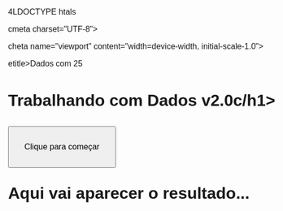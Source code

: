 

<IDOCTYPE html>

4LDOCTYPE htals

<head>

cmeta charset="UTF-8">

cheta name="viewport" content="width=device-width, initial-scale-1.0">

etitle>Dados com 25</title>

<style>

body { font: 12pt Arial; }

button { font-size: 12pt; padding: 30px;)

</style>

</head>

<body>

<h1>Trabalhando com Dados v2.0c/h1>

<button onclick="inicio()">Clique para começar</button>

<section id="resultado">

<p>Aqui vai aparecer o resultado... </p>

</section>

<script>

function inicio() {

let nose window.prompt (Qual é o seu nome?') let res = window.document.getElementById('resultado)

// Tambem funciona com o comando abalko

// let res = window.document.querySelector("section resultado)

res.innerHTML=cpolá, <strong>$(nome)</strong>! É um grande prazer te conhecer! &#x1F596

</script>

</body>

</html>
